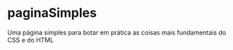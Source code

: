 # paginaSimples
Uma página simples para botar em prática as coisas mais fundamentais do CSS e do HTML
